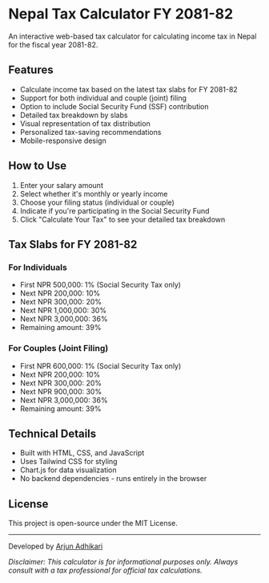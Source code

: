 # Nepal Tax Calculator FY 2081-82

An interactive web-based tax calculator for calculating income tax in Nepal for the fiscal year 2081-82.

## Features

- Calculate income tax based on the latest tax slabs for FY 2081-82
- Support for both individual and couple (joint) filing
- Option to include Social Security Fund (SSF) contribution
- Detailed tax breakdown by slabs
- Visual representation of tax distribution
- Personalized tax-saving recommendations
- Mobile-responsive design

## How to Use

1. Enter your salary amount
2. Select whether it's monthly or yearly income
3. Choose your filing status (individual or couple)
4. Indicate if you're participating in the Social Security Fund
5. Click "Calculate Your Tax" to see your detailed tax breakdown

## Tax Slabs for FY 2081-82

### For Individuals
- First NPR 500,000: 1% (Social Security Tax only)
- Next NPR 200,000: 10%
- Next NPR 300,000: 20%
- Next NPR 1,000,000: 30%
- Next NPR 3,000,000: 36%
- Remaining amount: 39%

### For Couples (Joint Filing)
- First NPR 600,000: 1% (Social Security Tax only)
- Next NPR 200,000: 10%
- Next NPR 300,000: 20%
- Next NPR 900,000: 30%
- Next NPR 3,000,000: 36%
- Remaining amount: 39%

## Technical Details

- Built with HTML, CSS, and JavaScript
- Uses Tailwind CSS for styling
- Chart.js for data visualization
- No backend dependencies - runs entirely in the browser

## License

This project is open-source under the MIT License.

---

Developed by [Arjun Adhikari](https://github.com/thearjun)

*Disclaimer: This calculator is for informational purposes only. Always consult with a tax professional for official tax calculations.* 